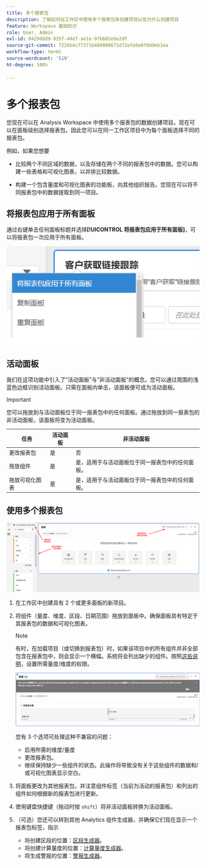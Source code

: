 ```yaml
---
title: 多个报表包
description: 了解如何在工作区中使用多个报表包来创建项目以及为什么创建项目
feature: Workspace 基础知识
role: User, Admin
exl-id: 0429ddd9-935f-44ef-ae1e-97bb02e6e2df
source-git-commit: 7226b4c77371b486006671d72efa9e0f0d9eb1ea
workflow-type: tm+mt
source-wordcount: '519'
ht-degree: 100%

---
```


# 多个报表包

您现在可以在 Analysis Workspace 中使用多个报表包的数据创建项目。现在可以在面板级别选择报表包，因此您可以在同一工作区项目中为每个面板选择不同的报表包。

例如，如果您想要

* 比较两个不同区域的数据，以及存储在两个不同的报表包中的数据。您可以构建一些表格和可视化图表，以并排比较数据。

* 构建一个包含量度和可视化图表的功能板，向其他组织报告。您现在可以将不同报表包中的数据提取到同一项目。

## 将报表包应用于所有面板

通过右键单击任何面板标题并选择&#x200B;**[!UICONTROL 将报表包应用于所有面板]**，可以将报表包一次应用于所有面板。

![](assets/apply-rs-all-panels.png)

## 活动面板

我们在这项功能中引入了“活动面板”与“非活动面板”的概念。您可以通过周围的浅蓝色边框识别活动面板。只需在面板内单击，该面板便可成为活动面板。

>[!IMPORTANT]
>您可以拖放到与活动面板位于同一报表包中的任何面板。通过拖放到同一报表包的非活动面板，该面板将变为活动面板。

| 任务 | 活动面板 | 非活动面板 |
|---|---|---|
| 更改报表包 | 是 | 否 |
| 拖放组件 | 是 | 是，适用于与活动面板位于同一报表包中的任何面板。 |
| 拖放可视化图表 | 是 | 是，适用于与活动面板位于同一报表包中的任何面板。 |

## 使用多个报表包

![](assets/mrs-ui.png)

1. 在工作区中创建具有 2 个或更多面板的新项目。

1. 将组件（量度、维度、区段、日期范围）拖放到面板中。确保面板具有特定于其报表包的数据和可视化图表。


   >[!NOTE]
   >有时，在加载项目（或切换到报表包）时，如果该项目中的所有组件并非全部包含在报表包中，则会显示一个横幅。系统将会列出缺少的组件。按照[这些说明](/help/admin/admin-console/permissions/product-profile.md)，设置所需量度/维度的权限。

   ![](assets/incompat-rs.png)

   您有 3 个选项可处理这种不兼容的问题：
   * 启用所需的维度/量度
   * 更改报表包。
   * 继续保持缺少一些组件的状态。此操作将导致没有关于这些组件的数据和/或可视化图表显示空白。

1. 将面板更改为其他报表包，并注意组件标签（当前为活动的报表包）和列出的组件如何根据新的报表包进行更新。

1. 使用键盘快捷键（拖动时按 `shift`）将非活动面板转换为活动面板。

1. （可选）您还可以转到其他 Analytics 组件生成器，并确保它们现在显示一个报表包标签，指示

   * 将创建区段的位置：[区段生成器](https://experienceleague.adobe.com/docs/analytics/components/segmentation/segmentation-workflow/seg-build.html?lang=zh-Hans)。
   * 将创建计算量度的位置：[计算量度生成器](https://experienceleague.adobe.com/docs/analytics/components/calculated-metrics/calcmetric-workflow/cm-build-metrics.html?lang=zh-Hans)。
   * 将生成警报的位置：[警报生成器](https://experienceleague.adobe.com/docs/analytics/components/alerts/alert-builder.html?lang=zh-Hans)。
